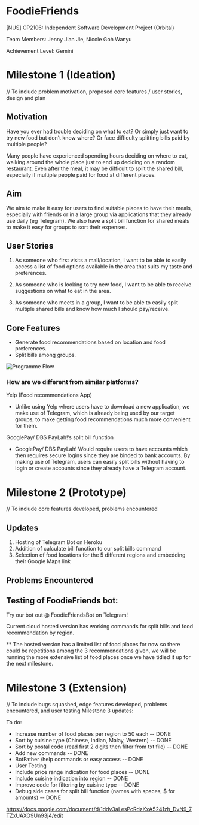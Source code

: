 # FoodieFriends
[NUS] CP2106: Independent Software Development Project (Orbital)

Team Members: Jenny Jian Jie, Nicole Goh Wanyu

Achievement Level: Gemini

# Milestone 1 (Ideation)

// To include problem motivation, proposed core features / user stories, design and plan

## Motivation 

Have you ever had trouble deciding on what to eat? Or simply just want to try new food but don’t know where? Or face difficulty splitting bills paid by multiple people? 

Many people have experienced spending hours deciding on where to eat, walking around the whole place just to end up deciding on a random restaurant. Even after the meal, it may be difficult to split the shared bill, especially if multiple people paid for food at different places.

## Aim 

We aim to make it easy for users to find suitable places to have their meals, especially with friends or in a large group via applications that they already use daily (eg Telegram). We also have a split bill function for shared meals to make it easy for groups to sort their expenses.

## User Stories

1. As someone who first visits a mall/location, I want to be able to easily access a list of food options available in the area that suits my taste and preferences.

2. As someone who is looking to try new food, I want to be able to receive suggestions on what to eat in the area.

3. As someone who meets in a group, I want to be able to easily split multiple shared bills and know how much I should pay/receive. 

## Core Features

- Generate food recommendations based on location and food preferences.
- Split bills among groups.

![Programme Flow](https://user-images.githubusercontent.com/78203310/126294720-50170cdb-f890-4557-95a0-0f2500ea27f5.jpg)

### How are we different from similar platforms?
Yelp (Food recommendations App)
- Unlike using Yelp where users have to download a new application, we make use of Telegram, which is already being used by our target groups, to make getting food recommendations much more convenient for them.


GooglePay/ DBS PayLah!’s split bill function
- GooglePay/ DBS PayLah! Would require users to have accounts which then requires secure logins since they are binded to bank accounts. By making use of Telegram, users can easily split bills without having to login or create accounts since they already have a Telegram account.


# Milestone 2 (Prototype)

// To include core features developed, problems encountered

## Updates

1. Hosting of Telegram Bot on Heroku
2. Addition of calculate bill function to our split bills command
3. Selection of food locations for the 5 different regions and embedding their Google Maps link

## Problems Encountered

## Testing of FoodieFriends bot:
Try our bot out @ FoodieFriendsBot on Telegram!

Current cloud hosted version has working commands for split bills and food recommendation by region. 

** The hosted version has a limited list of food places for now so there could be repetitions among the 3 recommendations given, we will be running the more extensive list of food places once we have tidied it up for the next milestone.


# Milestone 3 (Extension)

// To include bugs squashed, edge features developed, problems encountered, and user testing
Milestone 3 updates:

To do:
- Increase number of food places per region to 50 each -- DONE
- Sort by cuisine type (Chinese, Indian, Malay, Western) -- DONE
- Sort by postal code (read first 2 digits then filter from txt file) -- DONE
- Add new commands -- DONE
- BotFather /help commands or easy access -- DONE
- User Testing
- Include price range indication for food places -- DONE
- Include cuisine indication into region -- DONE
- Improve code for filtering by cuisine type -- DONE
- Debug side cases for split bill function (names with spaces, $ for amounts) -- DONE

https://docs.google.com/document/d/1ddv3aLesPcRdzKxA5241zh_DvN9_7TZxUAXO9Un93j4/edit



